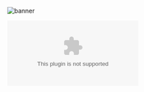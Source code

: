 ![banner]

[![Share on Twitter][twitter-image]][twitter-link]





[banner]: https://cigncloud.com/assets/img/twitter_card.png
[twitter-link]: https://twitter.com/intent/tweet?text=https%3A%2F%2Fcigncloud.com%20%20%23infrastructureAsDesign%20tool%20for%20%23cloudComputing%20%23architecture%20from%20%40CignCloud
[twitter-image]: https://img.shields.io/twitter/url/https/cigncloud.com?style=social


